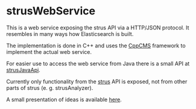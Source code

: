 # strusWebService

This is a web service exposing the strus API via a HTTP/JSON protocol.
It resembles in many ways how Elasticsearch is built.

The implementation is done in C++ and uses the
[CppCMS](http://cppcms.com/wikipp/en/page/main) 
framework to implement the actual web service.

For easier use to access the web service from Java
there is a small API at [strusJavaApi](https://github.com/Eurospider/strusJavaApi).

Currently only functionality from the [strus](https://github.com/patrickfrey/strus) API
is exposed, not from other parts of strus (e. g. strusAnalyzer).

A small presentation of ideas is available
[here](http://www.andreasbaumann.cc/presentations/struswebservice.html).
